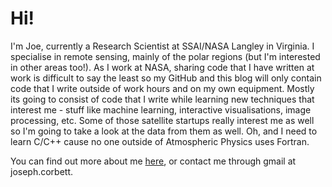 # Hi!

I'm Joe, currently a Research Scientist at SSAI/NASA Langley in Virginia.  I specialise in remote sensing, mainly of the polar regions (but I'm interested in other areas too!).  As I work at NASA, sharing code that I have written at work is difficult to say the least so my GitHub and this blog will only contain code that I write outside of work hours and on my own equipment.  Mostly its going to consist of code that I write while learning new techniques that interest me - stuff like machine learning, interactive visualisations, image processing, etc.  Some of those satellite startups really interest me as well so I'm going to take a look at the data from them as well.  Oh, and I need to learn C/C++ cause no one outside of Atmospheric Physics uses Fortran.

You can find out more about me [here](./about.md), or contact me through gmail at joseph.corbett.
